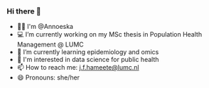 ### Hi there 👋

- 👩‍💼 I'm @Annoeska 
- 💻 I’m currently working on my MSc thesis in Population Health Management @ LUMC
- 🌱 I’m currently learning epidemiology and omics
- 🏥 I'm interested in data science for public health
- 📫 How to reach me: j.f.hameete@lumc.nl
- 😄 Pronouns: she/her


